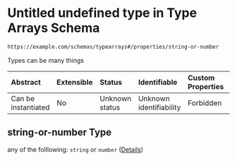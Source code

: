 # Untitled undefined type in Type Arrays Schema

```txt
https://example.com/schemas/typearrays#/properties/string-or-number
```

Types can be many things

| Abstract            | Extensible | Status         | Identifiable            | Custom Properties | Additional Properties | Access Restrictions | Defined In                                                                                    |
| :------------------ | :--------- | :------------- | :---------------------- | :---------------- | :-------------------- | :------------------ | :-------------------------------------------------------------------------------------------- |
| Can be instantiated | No         | Unknown status | Unknown identifiability | Forbidden         | Allowed               | none                | [typearrays.schema.json*](../generated-schemas/typearrays.schema.json "open original schema") |

## string-or-number Type

any of the folllowing: `string` or `number` ([Details](typearrays-properties-string-or-number.md))

